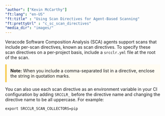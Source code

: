 ```yaml
---
"author": ["Kevin McCarthy"]
"ft:lang": "en-US"
"ft:title" : "Using Scan Directives for Agent-Based Scanning"
"ft:prettyUrl" : "c_sc_scan_directives"
"media_dir": "images/"
---
```


Veracode Software Composition Analysis (SCA) agents support scans that include per-scan directives, known as scan directives. To specify these scan directives on a per-project basis, include a `srcclr.yml` file at the root of the scan.

<p style="background-color:#FFFCF3; padding: 12px; border-left: 5px solid #F7CD55;">
<b>Note:</b> When you include a comma-separated list in a directive, enclose the string in quotation marks.
</p>

You can also use each scan directive as an environment variable in your CI configuration by adding `SRCCLR_` before the directive name and changing the directive name to be all uppercase. For example:

```
export SRCCLR_SCAN_COLLECTORS=pip
```
